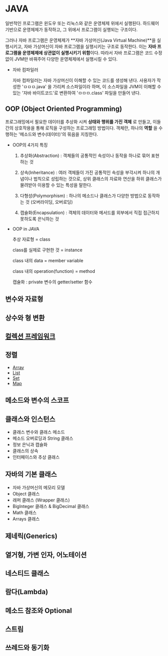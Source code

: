 # JAVA

일반적인 프로그램은 윈도우 또는 리눅스와 같은 운영체제 위에서 실행된다. 하드웨어 기반으로 운영체제가 동작하고, 그 위에서 프로그램이 실행되는 구조이다.

그러나 자바 프로그램은 운영체제가 **자바 가상머신(Java Virtual Machine)**을 실행시키고, 자바 가상머신이 자바 프로그램을 실행시키는 구조로 동작한다. 이는 **자바 프로그램을 운영체제에 상관없이 실행시키기 위함**이다. 따라서 자바 프로그램은 코드 수정 없이 JVM만 바꿔주어 다양한 운영체제에서 실행시킬 수 있다.

- 자바 컴파일러

  자바 컴파일러는 자바 가상머신이 이해할 수 있는 코드를 생성해 낸다. 사용자가 작성한 'ㅁㅁㅁ.java' 을 가리켜 소스파일이라 하며, 이 소스파일을 JVM이 이해할 수 있는 '자바 바이트코드'로 변환하여 'ㅁㅁㅁ.class' 파일을 만들어 낸다.
  
  

## OOP (Object Oriented Programming) 

프로그래밍에서 필요한 데이터를 추상화 시켜 **상태와 행위를 가진 객체** 로 만들고, 이들간의 상호작용을 통해 로직을 구성하는 프로그래밍 방법이다. 객체란, 하나의 **역할** 을 수행하는 '메소드와 변수(데이터)'의 묶음을 지칭한다.

- OOP의 4가지 특징

  1. 추상화(Abstraction) : 객체들의 공통적인 속성이나 동작을 하나로 묶어 표현하는 것

  2. 상속(Inheritance) : 여러 객체들이 가진 공통적인 속성을 부각시켜 하나의 개념이나 법칙으로 성립하는 것으로, 상위 클래스의 자료와 연산을 하위 클래스가 물려받아 이용할 수 있는 특성을 말한다.

  3. 다형성(Polymorphism) : 하나의 메소드나 클래스가 다양한 방법으로 동작하는 것 (오버라이딩, 오버로딩)

  4. 캡슐화(Encapsulation) : 객체의 데이터와 메서드를 외부에서 직접 접근하지 못하도록 은닉하는 것

     

- OOP in JAVA

  추상 자료형 = class

  class를 실제로 구현한 것 = instance

  class 내의 data = member variable

  class 내의 operation(function) = method

  캡슐화 : private 변수의 getter/setter 함수



## 변수와 자료형

## 상수와 형 변환

## [컬렉션 프레임워크](https://github.com/j096/cs-study/tree/master/Language/JAVA/Collection_Framework)

## 정렬

- [Array](https://github.com/j096/cs-study/tree/master/Language/JAVA/Sorting/Array)
- [List](https://github.com/j096/cs-study/tree/master/Language/JAVA/Sorting/List)
- [Set](https://github.com/j096/cs-study/tree/master/Language/JAVA/Sorting/Set)
- [Map](https://github.com/j096/cs-study/tree/master/Language/JAVA/Sorting/Map)

## 메소드와 변수의 스코프

## 클래스와 인스턴스

- 클래스 변수와 클래스 메소드
- 메소드 오버로딩과 String 클래스
- 정보 은닉과 캡슐화
- 클래스의 상속
- 인터페이스와 추상 클래스

## 자바의 기본 클래스

- 자바 가상머신의 메모리 모델
- Object 클래스
- 래퍼 클래스 (Wrapper 클래스)
- BigInteger 클래스 & BigDecimal 클래스
- Math 클래스
- Arrays 클래스

## 제네릭(Generics)

## 열거형, 가변 인자, 어노테이션

## 네스티드 클래스

## 람다(Lambda)

## 메소드 참조와 Optional

## 스트림

## 쓰레드와 동기화

